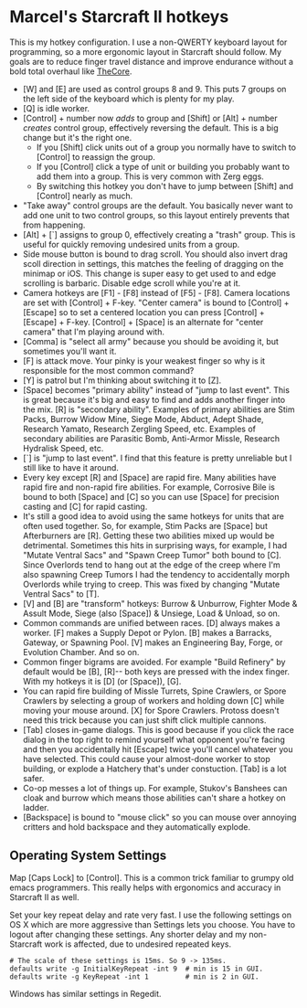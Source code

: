 Marcel's Starcraft II hotkeys
=============================

This is my hotkey configuration. I use a non-QWERTY keyboard layout for programming, so a more
ergonomic layout in Starcraft should follow. My goals are to reduce finger travel distance and
improve endurance without a bold total overhaul like
[TheCore](https://tl.net/forum/sc2-strategy/341878-thecore-advanced-keyboard-layout).

* [W] and [E] are used as control groups 8 and 9. This puts 7 groups on the left side of the
	keyboard which is plenty for my play.
* [Q] is idle worker.
* [Control] + number now *adds* to group and [Shift] or [Alt] + number *creates* control group,
	effectively reversing the default. This is a big change but it's the right one.
	* If you [Shift] click units out of a group you normally have to switch to [Control] to reassign
		the group.
	* If you [Control] click a type of unit or building you probably want to add them into a group.
		This is very common with Zerg eggs.
	* By switching this hotkey you don't have to jump between [Shift] and [Control] nearly as much.
* "Take away" control groups are the default. You basically never want to add one unit to two
	control groups, so this layout entirely prevents that from happening.
* [Alt] + [`] assigns to group 0, effectively creating a "trash" group. This is useful for quickly
	removing undesired units from a group.
* Side mouse button is bound to drag scroll. You should also invert drag scoll direction in
	settings, this matches the feeling of dragging on the minimap or iOS. This change is super easy to
	get used to and edge scrolling is barbaric. Disable edge scroll while you're at it.
* Camera hotkeys are [F1] - [F8] instead of [F5] - [F8]. Camera locations are set with [Control] +
	F-key. "Center camera" is bound to [Control] + [Escape] so to set a centered location you can
	press [Control] + [Escape] + F-key. [Control] + [Space] is an alternate for "center camera" that
	I'm playing around with.
* [Comma] is "select all army" because you should be avoiding it, but sometimes you'll want it.
* [F] is attack move. Your pinky is your weakest finger so why is it responsible for the most common
	command?
* [Y] is patrol but I'm thinking about switching it to [Z].
* [Space] becomes "primary ability" instead of "jump to last event". This is great because it's big
	and easy to find and adds another finger into the mix. [R] is "secondary ability". Examples of
	primary abilities are Stim Packs, Burrow Widow Mine, Siege Mode, Abduct, Adept Shade, Research
	Yamato, Research Zergling Speed, etc. Examples of secondary abilities are Parasitic Bomb, Anti-Armor
	Missle, Research Hydralisk Speed, etc.
* [`] is "jump to last event". I find that this feature is pretty unreliable but I still like to
	have it around.
* Every key except [R] and [Space] are rapid fire. Many abilities have rapid fire and non-rapid fire
	abilities. For example, Corrosive Bile is bound to both [Space] and [C] so you can use [Space] for
	precision casting and [C] for rapid casting.
* It's still a good idea to avoid using the same hotkeys for units that are often used together. So,
	for example, Stim Packs are [Space] but Afterburners are [R]. Getting these two abilities mixed up
	would be detrimental. Sometimes this hits in surprising ways, for example, I had "Mutate Ventral
	Sacs" and "Spawn Creep Tumor" both bound to [C]. Since Overlords tend to hang out at the edge of the
	creep where I'm also spawning Creep Tumors I had the tendency to accidentally morph Overlords while
	trying to creep. This was fixed by changing "Mutate Ventral Sacs" to [T].
* [V] and [B] are "transform" hotkeys: Burrow & Unburrow, Fighter Mode & Assult Mode, Siege (also
	[Space]) & Unsiege, Load & Unload, so on.
* Common commands are unified between races. [D] always makes a worker. [F] makes a Supply Depot or
	Pylon. [B] makes a Barracks, Gateway, or Spawning Pool. [V] makes an Engineering Bay, Forge, or
	Evolution Chamber. And so on.
* Common finger bigrams are avoided. For example "Build Refinery" by default would be [B], [R]--
	both keys are pressed with the index finger. With my hotkeys it is [D] (or [Space]), [G].
* You can rapid fire building of Missle Turrets, Spine Crawlers, or Spore Crawlers by selecting a
	group of workers and holding down [C] while moving your mouse around. [X] for Spore Crawlers.
	Protoss doesn't need this trick because you can just shift click multiple cannons.
* [Tab] closes in-game dialogs. This is good because if you click the race dialog in the top right
	to remind yourself what opponent you're facing and then you accidentally hit [Escape] twice you'll
	cancel whatever you have selected. This could cause your almost-done worker to stop building, or
	explode a Hatchery that's under constuction. [Tab] is a lot safer.
* Co-op messes a lot of things up. For example, Stukov's Banshees can cloak and burrow which means
	those abilities can't share a hotkey on ladder.
* [Backspace] is bound to "mouse click" so you can mouse over annoying critters and hold backspace
	and they automatically explode.


Operating System Settings
-------------------------
Map [Caps Lock] to [Control]. This is a common trick familiar to grumpy old emacs programmers. This
really helps with ergonomics and accuracy in Starcraft II as well.

Set your key repeat delay and rate very fast. I use the following settings on OS X which are more
aggressive than Settings lets you choose. You have to logout after changing these settings. Any
shorter delay and my non-Starcraft work is affected, due to undesired repeated keys.
```
# The scale of these settings is 15ms. So 9 -> 135ms.
defaults write -g InitialKeyRepeat -int 9  # min is 15 in GUI. 
defaults write -g KeyRepeat -int 1         # min is 2 in GUI.
```

Windows has similar settings in Regedit.
